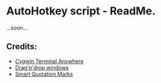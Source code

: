 AutoHotkey script - ReadMe.
=======================

...soon...

## Credits:

* [*Cygwin* Terminal Anywhere][1]
* [Drag'n'drop windows][2]
* [Smart Quotation Marks][3]







[1]: https://stackoverflow.com/questions/18140240/autohotkey-script-to-open-command-prompt/55735367#55735367

[2]: https://www.howtogeek.com/howto/windows-vista/get-the-linux-altwindow-drag-functionality-in-windows/

[3]: https://stackoverflow.com/a/9910395